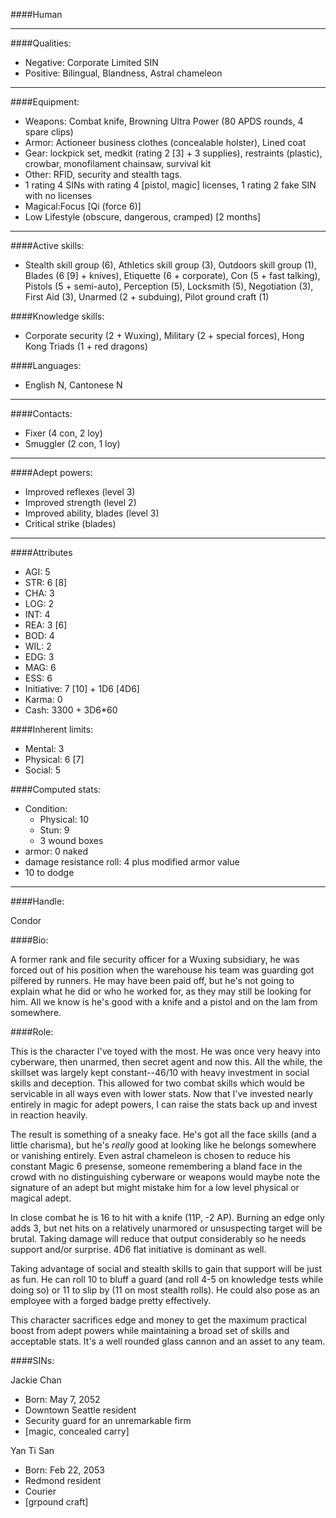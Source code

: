 ####Human

____
####Qualities:

- Negative: Corporate Limited SIN
- Positive: Bilingual, Blandness, Astral chameleon

____
####Equipment:

- Weapons: Combat knife, Browning Ultra Power (80 APDS rounds, 4 spare clips)
- Armor: Actioneer business clothes (concealable holster), Lined coat
- Gear: lockpick set, medkit (rating 2 [3] + 3 supplies), restraints (plastic), crowbar, monofilament chainsaw, survival kit
- Other: RFID, security and stealth tags.
- 1 rating 4 SINs with rating 4 [pistol, magic] licenses, 1 rating 2 fake SIN with no licenses
- Magical:Focus [Qi (force 6)]
- Low Lifestyle (obscure, dangerous, cramped) [2 months]

____
####Active skills:

- Stealth skill group (6), Athletics skill group (3), Outdoors skill group (1), Blades (6 [9] + knives), Etiquette (6 + corporate), Con (5 + fast talking), Pistols (5 + semi-auto), Perception (5), Locksmith (5), Negotiation (3), First Aid (3), Unarmed (2 + subduing), Pilot ground craft (1)

####Knowledge skills:

- Corporate security (2 + Wuxing), Military (2 + special forces), Hong Kong Triads (1 + red dragons)

####Languages:

- English N, Cantonese N

____
####Contacts:

- Fixer (4 con, 2 loy)
- Smuggler (2 con, 1 loy)

____
####Adept powers:

- Improved reflexes (level 3)
- Improved strength (level 2)
- Improved ability, blades (level 3)
- Critical strike (blades)

____
####Attributes

- AGI: 5
- STR: 6 [8]
- CHA: 3
- LOG: 2
- INT: 4
- REA: 3 [6]
- BOD: 4
- WIL: 2
- EDG: 3
- MAG: 6
- ESS: 6
- Initiative: 7 [10] + 1D6 [4D6]
- Karma: 0
- Cash: 3300 + 3D6*60

####Inherent limits:

- Mental: 3
- Physical: 6 [7]
- Social: 5

####Computed stats:

- Condition:
	- Physical: 10
	- Stun: 9
	- 3 wound boxes
- armor: 0 naked
- damage resistance roll: 4 plus modified armor value
- 10 to dodge

____
####Handle:

Condor

####Bio:

A former rank and file security officer for a Wuxing subsidiary, he was forced out of his position when the warehouse his team was guarding got pilfered by runners. He may have been paid off, but he's not going to explain what he did or who he worked for, as they may still be looking for him. All we know is he's good with a knife and a pistol and on the lam from somewhere. 

####Role:

This is the character I've toyed with the most. He was once very heavy into cyberware, then unarmed, then secret agent and now this. All the while, the skillset was largely kept constant--46/10 with heavy investment in social skills and deception. This allowed for two combat skills which would be servicable in all ways even with lower stats. Now that I've invested nearly entirely in magic for adept powers, I can raise the stats back up and invest in reaction heavily.

The result is something of a sneaky face. He's got all the face skills (and a little charisma), but he's *really* good at looking like he belongs somewhere or vanishing entirely. Even astral chameleon is chosen to reduce his constant Magic 6 presense, someone remembering a bland face in the crowd with no distinguishing cyberware or weapons would maybe note the signature of an adept but might mistake him for a low level physical or magical adept.

In close combat he is 16 to hit with a knife (11P, -2 AP). Burning an edge only adds 3, but net hits on a relatively unarmored or unsuspecting target will be brutal. Taking damage will reduce that output considerably so he needs support and/or surprise. 4D6 flat initiative is dominant as well.

Taking advantage of social and stealth skills to gain that support will be just as fun. He can roll 10 to bluff a guard (and roll 4-5 on knowledge tests while doing so) or 11 to slip by (11 on most stealth rolls). He could also pose as an employee with a forged badge pretty effectively. 

This character sacrifices edge and money to get the maximum practical boost from adept powers while maintaining a broad set of skills and acceptable stats. It's a well rounded glass cannon and an asset to any team.

####SINs:

Jackie Chan
- Born: May 7, 2052
- Downtown Seattle resident
- Security guard for an unremarkable firm
- [magic, concealed carry]

Yan Ti San
- Born: Feb 22, 2053
- Redmond resident
- Courier
- [grpound craft]
